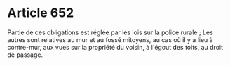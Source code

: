 # Article 652

Partie de ces obligations est réglée par les lois sur la police rurale ;   Les autres sont relatives au mur et au fossé mitoyens, au cas où il y a lieu à contre-mur, aux vues sur la propriété du voisin, à l'égout des toits, au droit de passage.